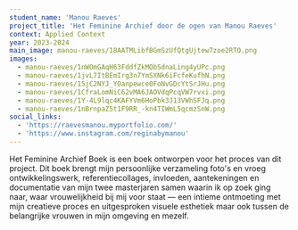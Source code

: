 ```yaml
---
student_name: 'Manou Raeves'
project_title: 'Het Feminine Archief door de ogen van Manou Raeves'
context: Applied Context
year: 2023-2024
main_image: manou-raeves/18AATMLibfBGmSzUfQtgUjtew7zoe2RTO.png
images:
  - manou-raeves/1nWOmGAqH63FddfZkMQbSdnaLing4yUPc.png
  - manou-raeves/1jvL7ItBEmIrg3n7YmSXNk6iFcfeKufhN.png
  - manou-raeves/15jC2NYJ_YOanpewce0FoNvGDcYtSrJHu.png
  - manou-raeves/1CfraLomNiC62vMA6JAOVdqPcqVW7rvxi.png
  - manou-raeves/1Y-4L9lqc4KAFYVm6HoPbk3J13VWhSFJq.png
  - manou-raeves/1nBrnpaZ5t1F9RR_-kn4TIWmL5qcmzSnW.png
social_links:
  - 'https://raevesmanou.myportfolio.com/'
  - 'https://www.instagram.com/reginabymanou'
---
```


Het Feminine Archief Boek is een boek ontworpen voor het proces van dit project. Dit boek brengt mijn persoonlijke verzameling foto's en vroeg ontwikkelingswerk, referentiecollages, invloeden, aantekeningen en documentatie van mijn twee masterjaren samen waarin ik op zoek ging naar, waar vrouwelijkheid bij mij voor staat — een intieme ontmoeting met mijn creatieve proces en uitgesproken visuele esthetiek maar ook tussen de belangrijke vrouwen in mijn omgeving en mezelf.
